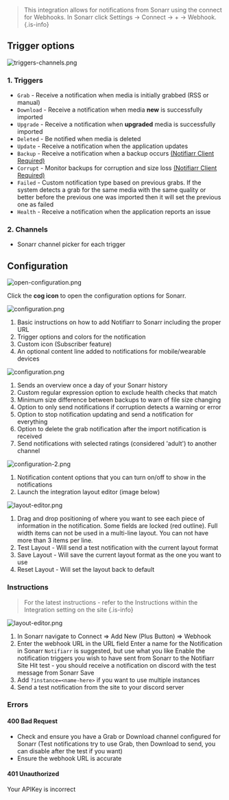 > This integration allows for notifications from Sonarr using the connect for Webhooks. In Sonarr click Settings → Connect → <kb>+</kb> → Webhook.
{.is-info}

## Trigger options

![triggers-channels.png](/sonarr/triggers-channels.png)

### 1. Triggers

- `Grab` - Receive a notification when media is initially grabbed (RSS or manual)
- `Download` - Receive a notification when media **new** is successfully imported
- `Upgrade` - Receive a notification when **upgraded** media is successfully imported
- `Deleted` - Be notified when media is deleted
- `Update` - Receive a notification when the application updates
- `Backup` - Receive a notification when a backup occurs [(Notifiarr Client Required)](/Client/Main)
- `Corrupt` - Monitor backups for corruption and size loss [(Notifiarr Client Required)](/Client/Main)
- `Failed` - Custom notification type based on previous grabs. If the system detects a grab for the same media with the same quality or better before the previous one was imported then it will set the previous one as failed
- `Health` - Receive a notification when the application reports an issue

### 2. Channels

- Sonarr channel picker for each trigger

## Configuration

![open-configuration.png](/sonarr/open-configuration.png)

Click the **cog icon** to open the configuration options for Sonarr.

![configuration.png](/sonarr/configuration.png)

1. Basic instructions on how to add Notifiarr to Sonarr including the proper URL
1. Trigger options and colors for the notification
1. Custom icon (Subscriber feature)
1. An optional content line added to notifications for mobile/wearable devices

![configuration.png](/sonarr/configuration-2.png)

1. Sends an overview once a day of your Sonarr history
2. Custom regular expression option to exclude health checks that match
3. Minimum size difference between backups to warn of file size changing
4. Option to only send notifications if corruption detects a warning or error
5. Option to stop notification updating and send a notification for everything
6. Option to delete the grab notification after the import notification is received
7. Send notifications with selected ratings (considered 'adult') to another channel

![configuration-2.png](/sonarr/configuration-3.png)

1. Notification content options that you can turn on/off to show in the notifications
1. Launch the integration layout editor (image below)

![layout-editor.png](/sonarr/layout-editor.png)

1. Drag and drop positioning of where you want to see each piece of information in the notification. Some fields are locked (red outline). Full width items can not be used in a multi-line layout. You can not have more than 3 items per line.
1. Test Layout - Will send a test notification with the current layout format
1. Save Layout - Will save the current layout format as the one you want to use
1. Reset Layout - Will set the layout back to default

### Instructions

> For the latest instructions - refer to the Instructions within the Integration setting on the site {.is-info}

![layout-editor.png](/sonarr/instructions.png)

1. In Sonarr navigate to Connect => Add New (Plus Button) => Webhook
2. Enter the webhook URL in the URL field
Enter a name for the Notification in Sonarr `Notifiarr` is suggested, but use what you like
Enable the notification triggers you wish to have sent from Sonarr to the Notifiarr Site
Hit test - you should receive a notification on discord with the test message from Sonarr
Save
3. Add `?instance=<name-here>` if you want to use multiple instances
4. Send a test notification from the site to your discord server

### Errors

#### 400 Bad Request

- Check and ensure you have a Grab or Download channel configured for Sonarr (Test notifications try to use Grab, then Download to send, you can disable after the test if you want)
- Ensure the webhook URL is accurate

#### 401 Unauthorized

Your APIKey is incorrect
